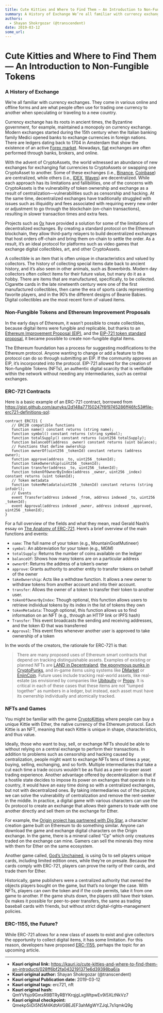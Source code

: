 ```yaml
---
title: Cute Kitties and Where to Find Them — An Introduction to Non-Fungible Tokens 
summary: A History of Exchange We’re all familiar with currency exchanges. They come in various online and offline forms and are what people often use for trading one currency to another when speculating or traveling to a new country. Currency exchange has its roots in ancient times, the Byzantine government, for example, maintained a monopoly on currency exchange. Modern exchanges started during the 15th century when the Italian banking family Medici opened banks to exchange currencies in foreign nation
authors:
  - Shayan Shokrgozar (@transcendent)
date: 2019-03-12
some_url: 
---
```


# Cute Kitties and Where to Find Them — An Introduction to Non-Fungible Tokens 


### A History of Exchange

We’re all familiar with currency exchanges. They come in various online and offline forms and are what people often use for trading one currency to another when speculating or traveling to a new country.

Currency exchange has its roots in ancient times, the Byzantine government, for example, maintained a monopoly on currency exchange. Modern exchanges started during the 15th century when the Italian banking family Medici opened banks to exchange currencies in foreign nations. There are ledgers dating back to 1704 in Amsterdam that show the existence of an active [Forex market](https://www.investopedia.com/terms/forex/f/forex-market.asp). Nowadays, [fiat](https://en.wikipedia.org/wiki/Fiat_money) exchanges are often performed through banks, brokers, and online.

With the advent of CryptoAssets, the world witnessed an abundance of new exchanges for exchanging fiat currencies to CryptoAssets or swapping one CryptoAsset to another. Some of these exchanges (i.e., [Binance](https://www.binance.com/en), [Coinbase](https://www.coinbase.com)) are centralized, while others (i.e., [IDEX](https://idex.market/), [Waves](https://wavesplatform.com)) are decentralized. While each approach has its limitations and fallibilities, one of the concerns with CryptoAssets is the vulnerability of token ownership and exchange as a result of centralization—vulnerabilities such as censorship and hacking. At the same time, decentralized exchanges have traditionally struggled with issues such as illiquidity and fees associated with requiring every new order or adjustment to go through the blockchain (on-chain transactions), resulting in slower transaction times and extra fees.

Projects such as [0x](https://0x.org/) have provided a solution for some of the limitations of decentralized exchanges. By creating a standard protocol on the Ethereum blockchain, they allow third-party relayers to build decentralized exchanges that host orders off-chain and bring them on-chain to settle the order. As a result, it’s an ideal protocol for platforms such as video games that exchange digital collectibles, art, and other CryptoAssets.

A collectible is an item that is often unique in characteristics and valued by collectors. The history of collecting special items date back to ancient history, and it’s also seen in other animals, such as Bowerbirds. Modern day collectors often collect items for their future value, but many do it as a hobby. There are items that are manufactured, specifically, to be collected. Cigarette cards in the late nineteenth century were one of the first manufactured collectibles, then came the era of sports cards representing favorite players, and in the 90’s the different designs of Beanie Babies. Digital collectibles are the most recent form of valued items.

### Non-Fungible Tokens and Ethereum Improvement Proposals

In the early days of Ethereum, it wasn’t possible to create collectibles, because digital items were fungible and replicable, but thanks to an [Ethereum Improvement Proposal (EIP)](https://github.com/ethereum/EIPs/blob/master/EIPS/eip-1.md), and the [EIP-721 token standard proposal](https://github.com/ethereum/EIPs/blob/master/EIPS/eip-721.md), it became possible to create non-fungible digital items.

The Ethereum foundation has a process for suggesting modifications to the Ethereum protocol. Anyone wanting to change or add a feature to the protocol can do so through submitting an EIP. If the community approves an EIP, it’s incorporated into the protocol. EIP-721 allowed for the creation of Non-fungible Tokens (NFTs), an authentic digital scarcity that is verifiable within the network without needing any intermediaries, such as central exchanges.

### ERC-721 Contracts

Here is a basic example of an ERC-721 contract, borrowed from <https://gist.github.com/aunyks/2d148a77150247f6f9745286ff46fc53#file-erc721-definitions-sol>:

```
contract ERC721 {
   // ERC20 compatible functions
   function name() constant returns (string name);
   function symbol() constant returns (string symbol);
   function totalSupply() constant returns (uint256 totalSupply);
   function balanceOf(address _owner) constant returns (uint balance);
   // Functions that define ownership
   function ownerOf(uint256 _tokenId) constant returns (address owner);
   function approve(address _to, uint256 _tokenId);
   function takeOwnership(uint256 _tokenId);
   function transfer(address _to, uint256 _tokenId);
   function tokenOfOwnerByIndex(address _owner, uint256 _index) constant returns (uint tokenId);
   // Token metadata
   function tokenMetadata(uint256 _tokenId) constant returns (string infoUrl);
   // Events
   event Transfer(address indexed _from, address indexed _to, uint256 _tokenId);
   event Approval(address indexed _owner, address indexed _approved, uint256 _tokenId);
}
```

For a full overview of the fields and what they mean, read Gerald Nash’s essay on [The Anatomy of ERC-721](https://medium.com/crypto-currently/the-anatomy-of-erc721-e9db77abfc24). Here’s a brief overview of the main functions and events:

- `name`: The full name of your token (e.g., MountainGoatMutineer)
- `symbol`: An abbreviation for your token (e.g., MGM)
- `totalSupply`: Returns the number of coins available on the ledger
- `balanceOf`: Shows how many tokens are on a particular address
- `ownerOf`: Returns the address of a token’s owner
- `approve`: Grants authority to another entity to transfer tokens on behalf of the owner
- `takeOwnership`: Acts like a withdraw function. It allows a new owner to withdraw tokens from another account and into their account.
- `transfer`: Allows the owner of a token to transfer their token to another user.
- `tokenOfOwnerByIndex`: Though optional, this function allows users to retrieve individual tokens by its index in the list of tokens they own
- `tokenMetadata`: Though optional, this function allows us to find information on an NFT (e.g., through an HTTP link or IPFS hash)
- `Transfer`: This event broadcasts the sending and receiving addresses, and the token ID that was transferred
- `Approval`: This event fires whenever another user is approved to take ownership of a token

In the words of the creators, the rationale for ERC-721 is that:

> There are many proposed uses of Ethereum smart contracts that depend on tracking distinguishable assets. Examples of existing or planned NFTs are [LAND in Decentraland](https://market.decentraland.org), [the eponymous punks in CryptoPunks](https://www.larvalabs.com/cryptopunks), and in-game items using systems like [DMarket](https://dmarket.com) or [EnjinCoin](https://enjincoin.io). Future uses include tracking real-world assets, like real-estate (as envisioned by companies like [Ubitquity](https://www.ubitquity.io) or [Propy](https://propy.com). It is critical in each of these cases that these items are not "lumped together" as numbers in a ledger, but instead, each asset must have its ownership individually and atomically tracked.

### NFTs and Games

You might be familiar with the game [CryptoKitties](https://www.cryptokitties.co/) where people can buy a unique Kittie with Ether, the native currency of the Ethereum protocol. Each Kittie is an NFT, meaning that each Kittie is unique in shape, characteristics, and thus value.

Ideally, those who want to buy, sell, or exchange NFTs should be able to without relying on a central exchange to perform their transactions. In addition to problems such as censorship and hacking caused by centralization, people might want to exchange NFTs tens of times a year, buying, selling, exchanging, and so forth. Multiple intermediaries that take a cut each time a trade occurs wouldn’t be as fluid as a peer-to-peer asset trading experience. Another advantage offered by decentralization is that if a hostile state decides to impose its power on exchanges that operate in its country, it would have an easy time doing so with a centralized exchanges, but not with decentralized ones. By taking intermediaries out of the picture, we can solve the vulnerability of centralization and remove the rent-seeker in the middle. In practice, a digital game with various characters can use the 0x protocol to create an exchange that allows their gamers to trade with one another directly and sell them on the exchange for Ether.

For example, the [Origin project has partnered with Dig Star](https://medium.com/originprotocol/origin-metaps-to-build-a-decentralized-marketplace-for-non-fungible-tokens-nfts-387e5d29c437), a character creation game built on Ethereum to do something similar. Anyone can download the game and exchange digital characters on the Origin exchange. In the game, there is a mineral called “Cp” which only creatures traded on the exchange can mine. Gamers can sell the minerals they mine with them for Ether on the same ecosystem.

Another game called, [God’s Unchained](https://godsunchained.com/), is using 0x to sell players unique cards, including limited edition ones, while they’re on presale. Because the cards comply with ERC-721, players can prove the rarity of their cards, and trade them for Ether.

Historically, game publishers were a centralized authority that owned the objects players bought on the game, but that’s no longer the case. With NFTs, players can own the token and if the code permits, take it from one game to another. If the game shuts down, the players still have their token. 0x makes it possible for peer-to-peer transfers, the same as trading baseball cards with friends, but without strict digital-rights-management policies.

### ERC-1155, the Future?

While ERC-721 allows for a new class of assets to exist and give collectors the opportunity to collect digital items, it has some limitation. For this reason, developers have proposed [ERC-1155](https://github.com/ethereum/eips/issues/1155), perhaps the topic for an upcoming article.


---

- **Kauri original link:** https://kauri.io/cute-kitties-and-where-to-find-them-an-introducti/028ff6bf2fa0432191371e6d39398ba6/a
- **Kauri original author:** Shayan Shokrgozar (@transcendent)
- **Kauri original Publication date:** 2019-03-12
- **Kauri original tags:** erc721, nft
- **Kauri original hash:** QmYVfsjo9GmxR9BTRyRBYKrqjgLxgWtpwEv9i5XLtNkVz7
- **Kauri original checkpoint:** Qmekp5iiDi5N5M4KdtAVGBEJEF3ahMgWYZJqL7s1qmkQ9g



